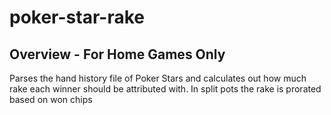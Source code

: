 # poker-star-rake
## Overview - For Home Games Only

Parses the hand history file of Poker Stars and calculates out how much rake each winner should be attributed with. In split pots the rake is prorated based on won chips
